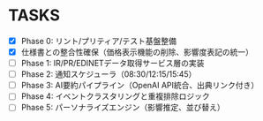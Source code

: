 # TASKS

- [x] Phase 0: リント/プリティア/テスト基盤整備
- [x] 仕様書との整合性確保（価格表示機能の削除、影響度表記の統一）
- [ ] Phase 1: IR/PR/EDINETデータ取得サービス層の実装
- [ ] Phase 2: 通知スケジューラ（08:30/12:15/15:45）
- [ ] Phase 3: AI要約パイプライン（OpenAI API統合、出典リンク付き）
- [ ] Phase 4: イベントクラスタリングと重複排除ロジック
- [ ] Phase 5: パーソナライズエンジン（影響推定、並び替え）
